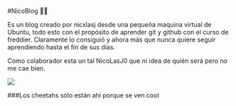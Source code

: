 #NicoBlog 🐅🐅

Es un blog creado por nicxlasj desde una pequeña maquina virtual de Ubuntu, todo esto con el propósito de aprender git y github con el curso de freddier. Claramente lo consiguió y ahora más que nunca quiere seguir aprendiendo hasta el fin de sus días.

Como colaborador esta un tal NicoLasJ0 que ni idea de quién será pero no me cae bien.



![](https://www.wanyamasafaris.com/wp-content/uploads/2019/09/African-Cheetah.jpg)

###Los cheetahs sólo están ahí porque se ven cool
